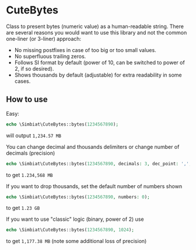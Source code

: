 # CuteBytes

Class to present bytes (numeric value) as a human-readable string. There are several reasons you would want to use this library and not the common one-liner (or 3-liner) approach:

- No missing postfixes in case of too big or too small values.
- No superfluous trailing zeros.
- Follows SI format by default (power of 10, can be switched to power of 2, if so desired).
- Shows thousands by default (adjustable) for extra readability in some cases.

## How to use

Easy:

```php
echo \Simbiat\CuteBytes::bytes(1234567890);
```

will output `1,234.57 MB`

You can change decimal and thousands delimiters or change number of decimals (precision)

```php
echo \Simbiat\CuteBytes::bytes(1234567890, decimals: 3, dec_point: ',', thousands_sep: '.');
```

to get `1.234,568 MB`

If you want to drop thousands, set the default number of numbers shown

```php
echo \Simbiat\CuteBytes::bytes(1234567890, numbers: 0);
```

to get `1.23 GB`

If you want to use "classic" logic (binary, power of 2) use

```php
echo \Simbiat\CuteBytes::bytes(1234567890, 1024);
```

to get `1,177.38 MB` (note some additional loss of precision)